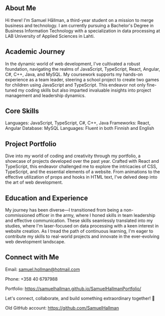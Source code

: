 ## About Me

Hi there! I'm Samuel Hållman, a third-year student on a mission to merge business and technology. I am currently pursuing a Bachelor's Degree in Business Information Technology with a specialization in data processing at LAB University of Applied Sciences in Lahti.

## Academic Journey

In the dynamic world of web development, I've cultivated a robust foundation, navigating the realms of JavaScript, TypeScript, React, Angular, C#, C++, Java, and MySQL. My coursework supports my hands-on experience as a team leader, steering a school project to create two games for children using JavaScript and TypeScript. This endeavor not only fine-tuned my coding skills but also imparted invaluable insights into project management and leadership dynamics.

## Core Skills

 Languages: JavaScript, TypeScript, C#, C++, Java 
 Frameworks: React, Angular
 Database: MySQL
 Languages: Fluent in both Finnish and English

## Project Portfolio

Dive into my world of coding and creativity through my portfolio, a showcase of projects developed over the past year. Crafted with React and TypeScript, this endeavor challenged me to explore the intricacies of CSS, TypeScript, and the essential elements of a website. From animations to the effective utilization of props and hooks in HTML text, I've delved deep into the art of web development.

## Education and Experience

My journey has been diverse—I transitioned from being a non-commissioned officer in the army, where I honed skills in team leadership and effective communication. These skills seamlessly translated into my studies, where I'm laser-focused on data processing with a keen interest in website creation. As I tread the path of continuous learning, I'm eager to contribute my skills to real-world projects and innovate in the ever-evolving web development landscape.

## Connect with Me

Email: samuel.hollman@hotmail.com

Phone: +358 40 6797988

Portfolio: https://samuelhallman.github.io/SamuelHallmanPortfolio/

Let's connect, collaborate, and build something extraordinary together! 🚀

Old GitHub account: https://github.com/SamuelHallman
